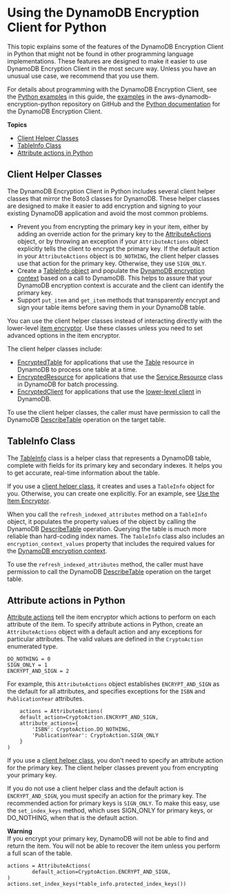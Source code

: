 # Using the DynamoDB Encryption Client for Python<a name="python-using"></a>

This topic explains some of the features of the DynamoDB Encryption Client in Python that might not be found in other programming language implementations\. These features are designed to make it easier to use DynamoDB Encryption Client in the most secure way\. Unless you have an unusual use case, we recommend that you use them\.

For details about programming with the DynamoDB Encryption Client, see the [Python examples](python-examples.md) in this guide, the [examples](https://github.com/awslabs/aws-dynamodb-encryption-python/tree/master/examples) in the aws\-dynamodb\-encryption\-python repository on GitHub and the [Python documentation](http://aws-dynamodb-encryption-python.readthedocs.io/en/latest/) for the DynamoDB Encryption Client\.

**Topics**
+ [Client Helper Classes](#python-helpers)
+ [TableInfo Class](#table-info)
+ [Attribute actions in Python](#python-attribute-actions)

## Client Helper Classes<a name="python-helpers"></a>

The DynamoDB Encryption Client in Python includes several client helper classes that mirror the Boto3 classes for DynamoDB\. These helper classes are designed to make it easier to add encryption and signing to your existing DynamoDB application and avoid the most common problems\.
+ Prevent you from encrypting the primary key in your item, either by adding an override action for the primary key to the [AttributeActions](#python-attribute-actions) object, or by throwing an exception if your `AttributeActions` object explicitly tells the client to encrypt the primary key\. If the default action in your `AttributeActions` object is `DO_NOTHING`, the client helper classes use that action for the primary key\. Otherwise, they use `SIGN_ONLY`\.
+ Create a [TableInfo object](#python-helpers) and populate the [DynamoDB encryption context](concepts.md#encryption-context) based on a call to DynamoDB\. This helps to assure that your DynamoDB encryption context is accurate and the client can identify the primary key\.
+ Support `put_item` and `get_item` methods that transparently encrypt and sign your table items before saving them in your DynamoDB table\.

You can use the client helper classes instead of interacting directly with the lower\-level [item encryptor](concepts.md#item-encryptor)\. Use these classes unless you need to set advanced options in the item encryptor\.

The client helper classes include:
+ [EncryptedTable](https://github.com/awslabs/aws-dynamodb-encryption-python/blob/master/src/dynamodb_encryption_sdk/encrypted/table.py) for applications that use the [Table](http://boto3.readthedocs.io/en/latest/reference/services/dynamodb.html#table) resource in DynamoDB to process one table at a time\.
+ [EncryptedResource](https://github.com/awslabs/aws-dynamodb-encryption-python/blob/master/src/dynamodb_encryption_sdk/encrypted/resource.py) for applications that use the [Service Resource](http://boto3.readthedocs.io/en/latest/reference/services/dynamodb.html#service-resource) class in DynamoDB for batch processing\.
+ [EncryptedClient](https://github.com/awslabs/aws-dynamodb-encryption-python/blob/master/src/dynamodb_encryption_sdk/encrypted/client.py) for applications that use the [lower\-level client](http://boto3.readthedocs.io/en/latest/reference/services/dynamodb.html#client) in DynamoDB\.

To use the client helper classes, the caller must have permission to call the DynamoDB [DescribeTable](http://docs.aws.amazon.com/amazondynamodb/latest/APIReference/API_DescribeTable.html) operation on the target table\.

## TableInfo Class<a name="table-info"></a>

The [TableInfo](https://github.com/awslabs/aws-dynamodb-encryption-python/blob/master/src/dynamodb_encryption_sdk/structures.py) class is a helper class that represents a DynamoDB table, complete with fields for its primary key and secondary indexes\. It helps you to get accurate, real\-time information about the table\.

If you use a [client helper class](#python-helpers), it creates and uses a `TableInfo` object for you\. Otherwise, you can create one explicitly\. For an example, see [Use the Item Encryptor](python-examples.md#python-example-item-encryptor)\.

When you call the `refresh_indexed_attributes` method on a `TableInfo` object, it populates the property values of the object by calling the DynamoDB [DescribeTable](http://docs.aws.amazon.com/amazondynamodb/latest/APIReference/API_DescribeTable.html) operation\. Querying the table is much more reliable than hard\-coding index names\. The `TableInfo` class also includes an `encryption_context_values` property that includes the required values for the [DynamoDB encryption context](concepts.md#encryption-context)\. 

To use the `refresh_indexed_attributes` method, the caller must have permission to call the DynamoDB [DescribeTable](http://docs.aws.amazon.com/amazondynamodb/latest/APIReference/API_DescribeTable.html) operation on the target table\.

## Attribute actions in Python<a name="python-attribute-actions"></a>

[Attribute actions](concepts.md#attribute-actions) tell the item encryptor which actions to perform on each attribute of the item\. To specify attribute actions in Python, create an `AttributeActions` object with a default action and any exceptions for particular attributes\. The valid values are defined in the `CryptoAction` enumerated type\.

```
DO_NOTHING = 0
SIGN_ONLY = 1
ENCRYPT_AND_SIGN = 2
```

For example, this `AttributeActions` object establishes `ENCRYPT_AND_SIGN` as the default for all attributes, and specifies exceptions for the `ISBN` and `PublicationYear` attributes\.

```
    actions = AttributeActions(
    default_action=CryptoAction.ENCRYPT_AND_SIGN,
    attribute_actions={
        'ISBN': CryptoAction.DO_NOTHING,
        'PublicationYear': CryptoAction.SIGN_ONLY
    }
)
```

If you use a [client helper class](#python-helpers), you don't need to specify an attribute action for the primary key\. The client helper classes prevent you from encrypting your primary key\.

If you do not use a client helper class and the default action is `ENCRYPT_AND_SIGN`, you must specify an action for the primary key\. The recommended action for primary keys is `SIGN_ONLY`\. To make this easy, use the `set_index_keys` method, which uses SIGN\_ONLY for primary keys, or DO\_NOTHING, when that is the default action\.

**Warning**  
If you encrypt your primary key, DynamoDB will not be able to find and return the item\. You will not be able to recover the item unless you perform a full scan of the table\. 

```
actions = AttributeActions(
        default_action=CryptoAction.ENCRYPT_AND_SIGN,
)
actions.set_index_keys(*table_info.protected_index_keys())
```